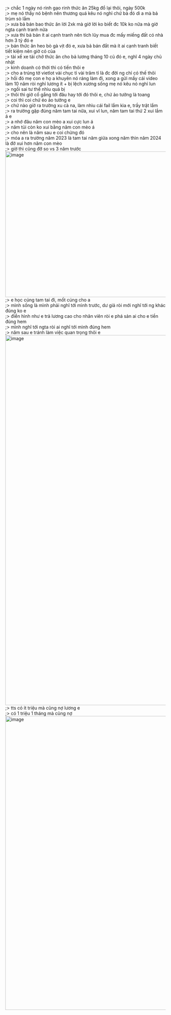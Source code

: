 ;> chắc 1 ngày nó rinh gạo rinh thức ăn 25kg đổ lại thôi, ngày 500k<br>
;> mẹ nó thấy nó bệnh nên thương quá kêu nó nghỉ chứ bà đó dì a mà bả trùm sò lắm<br>
;> xưa bả bán bao thức ăn lời 2xk mà giờ lời ko biết đc 10k ko nữa mà giờ ngta cạnh tranh nửa<br>
;> xưa thì bả bán ít ai cạnh tranh nên tích lũy mua đc mấy miếng đất có nhà hơn 3 tỷ đó e<br>
;> bán thức ăn heo bò gà vịt đó e, xưa bả bán đắt mà ít ai cạnh tranh biết tiết kiệm nên giờ có của<br>
;> tài xế xe tải chở thức ăn cho bả lương tháng 10 củ đó e, nghĩ 4 ngày chủ nhật<br>
;> kinh doanh có thời thì có tiền thôi e<br>
;> cho a trúng tờ vietlot vài chục tỉ vài trăm tỉ là đc đời ng chỉ có thế thôi<br>
;> hồi đó mẹ con e họ a khuyên nó ráng làm đi, xong a gửi mấy cái video làm 10 năm ròi nghỉ lương ít + bị lệch xương sống mẹ nó kêu nó nghỉ lun<br>
;> ngồi sai tư thế nhìu quá bị<br>
;> thôi thì giờ cố gắng tới đâu hay tới đó thôi e, chứ ảo tưởng là toang<br>
;> coi thì coi chứ éo ảo tưởng e<br>
;> chứ nào giờ ra trường xu cà na, làm nhìu cái fail lắm kìa e, trầy trật lắm<br>
;> ra trường gặp đúng năm tam tai nữa, xui vl lun, năm tam tai thứ 2 xui lắm á e<br>
;> a nhớ đâu năm con mèo a xui cực lun á<br>
;> năm tủi còn ko xui bằng năm con mèo á<br>
;> cho nên là năm sau e coi chừng đó<br>
;> móa a ra trường năm 2023 là tam tai năm giửa xong năm thìn năm 2024 là đở xui hơn năm con mèo<br>
;> giờ thì cũng đỡ so vs 3 năm trước<br>
<img width="980" height="457" alt="image" src="https://github.com/user-attachments/assets/6f06d921-367a-4187-9336-c2487cec1259" /><br>
;> e học cúng tam tai đi, mốt cúng cho a<br>
;> mình sống là mình phải nghĩ tới mình trước, dư giả ròi mới nghĩ tới ng khác đúng ko e<br>
;> điển hình như e trả lương cao cho nhân viên ròi e phá sản ai cho e tiền đúng hem<br>
;> mình nghĩ tới ngta ròi ai nghĩ tới mình đúng hem<br>
;> năm sau e tránh làm việc quan trọng thôi e<br>
<img width="999" height="1161" alt="image" src="https://github.com/user-attachments/assets/c0c34382-52f8-4dcb-bb9b-3a98cb8f297c" /><br>
;> tts có ít triệu mà cũng nợ lương e<br>
;> có 1 triệu 1 tháng mà cũng nợ <img width="1478" height="922" alt="image" src="https://github.com/user-attachments/assets/80b91f2a-ac1f-49b7-97fd-1d1448571275" />
